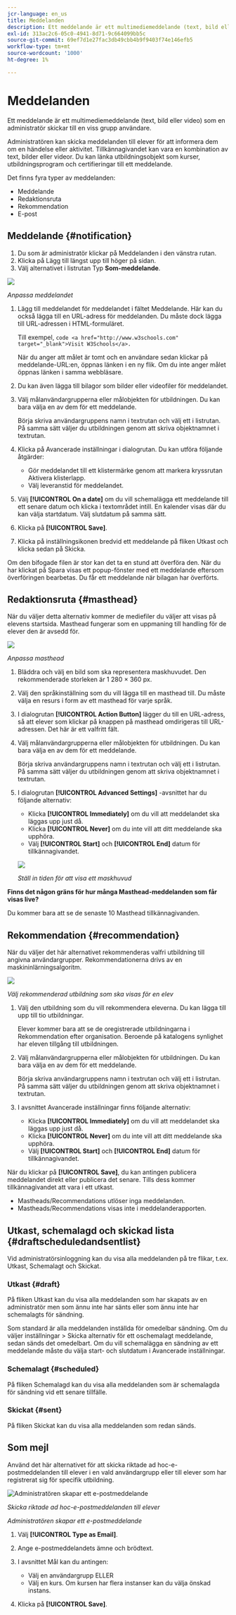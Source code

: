 ```yaml
---
jcr-language: en_us
title: Meddelanden
description: Ett meddelande är ett multimediemeddelande (text, bild eller video) som en administratör skickar till en viss grupp användare.
exl-id: 313ac2c6-05c0-4941-8d71-9c664099bb5c
source-git-commit: 69ef7d1e27fac3db49cbb4b9f9403f74e146efb5
workflow-type: tm+mt
source-wordcount: '1000'
ht-degree: 1%

---
```


# Meddelanden

Ett meddelande är ett multimediemeddelande (text, bild eller video) som en administratör skickar till en viss grupp användare.

Administratören kan skicka meddelanden till elever för att informera dem om en händelse eller aktivitet. Tillkännagivandet kan vara en kombination av text, bilder eller videor. Du kan länka utbildningsobjekt som kurser, utbildningsprogram och certifieringar till ett meddelande.

Det finns fyra typer av meddelanden:

* Meddelande
* Redaktionsruta
* Rekommendation
* E-post

## Meddelande {#notification}

1. Du som är administratör klickar på Meddelanden i den vänstra rutan.
1. Klicka på Lägg till längst upp till höger på sidan.
1. Välj alternativet i listrutan Typ **Som-meddelande**.

![](assets/as-notofocation.png)

*Anpassa meddelandet*

1. Lägg till meddelandet för meddelandet i fältet Meddelande. Här kan du också lägga till en URL-adress för meddelanden. Du måste dock lägga till URL-adressen i HTML-formuläret.

   Till exempel,  `code <a href="http://www.w3schools.com" target="_blank">Visit W3Schools</a>.`

   När du anger att målet är tomt och en användare sedan klickar på meddelande-URL:en, öppnas länken i en ny flik. Om du inte anger målet öppnas länken i samma webbläsare.

1. Du kan även lägga till bilagor som bilder eller videofiler för meddelandet.
1. Välj målanvändargrupperna eller målobjekten för utbildningen. Du kan bara välja en av dem för ett meddelande.

   Börja skriva användargruppens namn i textrutan och välj ett i listrutan. På samma sätt väljer du utbildningen genom att skriva objektnamnet i textrutan.

1. Klicka på Avancerade inställningar i dialogrutan. Du kan utföra följande åtgärder:

   * Gör meddelandet till ett klistermärke genom att markera kryssrutan Aktivera klisterlapp.
   * Välj leveranstid för meddelandet.

1. Välj **[!UICONTROL On a date]** om du vill schemalägga ett meddelande till ett senare datum och klicka i textområdet intill. En kalender visas där du kan välja startdatum. Välj slutdatum på samma sätt.
1. Klicka på **[!UICONTROL Save]**.
1. Klicka på inställningsikonen bredvid ett meddelande på fliken Utkast och klicka sedan på Skicka.

Om den bifogade filen är stor kan det ta en stund att överföra den. När du har klickat på Spara visas ett popup-fönster med ett meddelande eftersom överföringen bearbetas. Du får ett meddelande när bilagan har överförts.

## Redaktionsruta {#masthead}

När du väljer detta alternativ kommer de mediefiler du väljer att visas på elevens startsida. Masthead fungerar som en uppmaning till handling för de elever den är avsedd för.

![](assets/masthead-announcement.png)

*Anpassa masthead*

1. Bläddra och välj en bild som ska representera maskhuvudet. Den rekommenderade storleken är 1 280 × 360 px.
1. Välj den språkinställning som du vill lägga till en masthead till. Du måste välja en resurs i form av ett masthead för varje språk.
1. I dialogrutan **[!UICONTROL Action Button]** lägger du till en URL-adress, så att elever som klickar på knappen på masthead omdirigeras till URL-adressen. Det här är ett valfritt fält.
1. Välj målanvändargrupperna eller målobjekten för utbildningen. Du kan bara välja en av dem för ett meddelande.

   Börja skriva användargruppens namn i textrutan och välj ett i listrutan. På samma sätt väljer du utbildningen genom att skriva objektnamnet i textrutan.

1. I dialogrutan **[!UICONTROL Advanced Settings]** -avsnittet har du följande alternativ:

   * Klicka **[!UICONTROL Immediately]** om du vill att meddelandet ska läggas upp just då.
   * Klicka **[!UICONTROL Never]** om du inte vill att ditt meddelande ska upphöra.
   * Välj **[!UICONTROL Start]** och **[!UICONTROL End]** datum för tillkännagivandet.

   ![](assets/advanced-settings.png)

   *Ställ in tiden för att visa ett maskhuvud*

**Finns det någon gräns för hur många Masthead-meddelanden som får visas live?**

Du kommer bara att se de senaste 10 Masthead tillkännagivanden.

## Rekommendation {#recommendation}

När du väljer det här alternativet rekommenderas valfri utbildning till angivna användargrupper. Rekommendationerna drivs av en maskininlärningsalgoritm.

![](assets/recommendation-announcement.png)

*Välj rekommenderad utbildning som ska visas för en elev*

1. Välj den utbildning som du vill rekommendera eleverna. Du kan lägga till upp till tio utbildningar.

   Elever kommer bara att se de oregistrerade utbildningarna i Rekommendation efter organisation. Beroende på katalogens synlighet har eleven tillgång till utbildningen.

1. Välj målanvändargrupperna eller målobjekten för utbildningen. Du kan bara välja en av dem för ett meddelande.

   Börja skriva användargruppens namn i textrutan och välj ett i listrutan. På samma sätt väljer du utbildningen genom att skriva objektnamnet i textrutan.

1. I avsnittet Avancerade inställningar finns följande alternativ:

   * Klicka **[!UICONTROL Immediately]** om du vill att meddelandet ska läggas upp just då.
   * Klicka **[!UICONTROL Never]** om du inte vill att ditt meddelande ska upphöra.
   * Välj **[!UICONTROL Start]** och **[!UICONTROL End]** datum för tillkännagivandet.

   <!--![](assets/advanced-settings.png)-->

När du klickar på **[!UICONTROL Save]**, du kan antingen publicera meddelandet direkt eller publicera det senare. Tills dess kommer tillkännagivandet att vara i ett utkast.

* Mastheads/Recommendations utlöser inga meddelanden.
* Mastheads/Recommendations visas inte i meddelanderapporten.

## Utkast, schemalagd och skickad lista {#draftscheduledandsentlist}

Vid administratörsinloggning kan du visa alla meddelanden på tre flikar, t.ex. Utkast, Schemalagt och Skickat.

<!--![](assets/three-tabs-announcement1.png)-->

### Utkast {#draft}

På fliken Utkast kan du visa alla meddelanden som har skapats av en administratör men som ännu inte har sänts eller som ännu inte har schemalagts för sändning.

Som standard är alla meddelanden inställda för omedelbar sändning. Om du väljer inställningar > Skicka alternativ för ett oschemalagt meddelande, sedan sänds det omedelbart. Om du vill schemalägga en sändning av ett meddelande måste du välja start- och slutdatum i Avancerade inställningar.

### Schemalagt {#scheduled}

På fliken Schemalagd kan du visa alla meddelanden som är schemalagda för sändning vid ett senare tillfälle.

### Skickat {#sent}

På fliken Skickat kan du visa alla meddelanden som redan sänds.

## Som mejl

Använd det här alternativet för att skicka riktade ad hoc-e-postmeddelanden till elever i en vald användargrupp eller till elever som har registrerat sig för specifik utbildning.

![Administratören skapar ett e-postmeddelande](assets/email-announcement-admin.png)

*Skicka riktade ad hoc-e-postmeddelanden till elever*

*Administratören skapar ett e-postmeddelande*

1. Välj **[!UICONTROL Type as Email]**.
1. Ange e-postmeddelandets ämne och brödtext.
1. I avsnittet Mål kan du antingen:

   * Välj en användargrupp ELLER
   * Välj en kurs. Om kursen har flera instanser kan du välja önskad instans.

1. Klicka på **[!UICONTROL Save]**.
